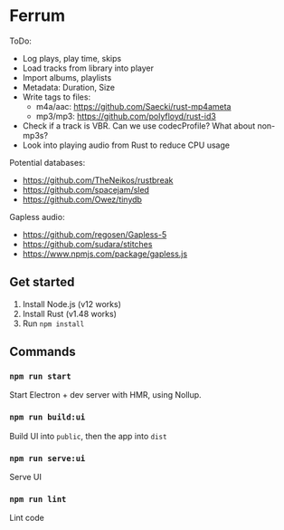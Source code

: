 # Ferrum

ToDo:
- Log plays, play time, skips
- Load tracks from library into player
- Import albums, playlists
- Metadata: Duration, Size
- Write tags to files:
  - m4a/aac: https://github.com/Saecki/rust-mp4ameta
  - mp3/mp3: https://github.com/polyfloyd/rust-id3
- Check if a track is VBR. Can we use codecProfile? What about non-mp3s?
- Look into playing audio from Rust to reduce CPU usage

Potential databases:
- https://github.com/TheNeikos/rustbreak
- https://github.com/spacejam/sled
- https://github.com/Owez/tinydb

Gapless audio:
- https://github.com/regosen/Gapless-5
- https://github.com/sudara/stitches
- https://www.npmjs.com/package/gapless.js

## Get started

1. Install Node.js (v12 works)
2. Install Rust (v1.48 works)
3. Run `npm install`

## Commands

### `npm run start`
Start Electron + dev server with HMR, using Nollup.

### `npm run build:ui`
Build UI into `public`, then the app into `dist`

### `npm run serve:ui`
Serve UI

### `npm run lint`
Lint code
